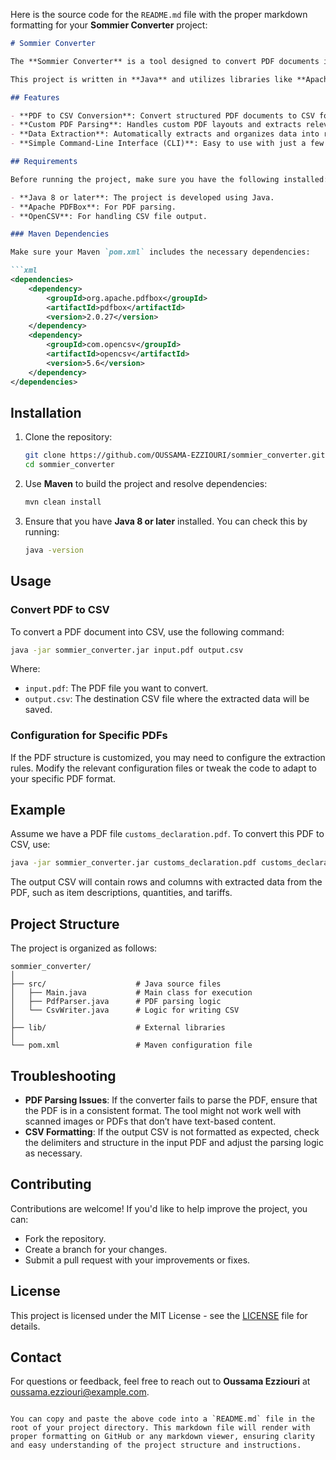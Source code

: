 Here is the source code for the `README.md` file with the proper markdown formatting for your **Sommier Converter** project:

```markdown
# Sommier Converter

The **Sommier Converter** is a tool designed to convert PDF documents into CSV format. It is ideal for users who need to extract structured data from PDF files and convert it into a CSV format for further analysis, processing, or integration into other systems.

This project is written in **Java** and utilizes libraries like **Apache PDFBox** for PDF processing and **OpenCSV** for CSV file generation.

## Features

- **PDF to CSV Conversion**: Convert structured PDF documents to CSV format with ease.
- **Custom PDF Parsing**: Handles custom PDF layouts and extracts relevant information.
- **Data Extraction**: Automatically extracts and organizes data into rows and columns based on predefined markers within the PDF document.
- **Simple Command-Line Interface (CLI)**: Easy to use with just a few commands to run.

## Requirements

Before running the project, make sure you have the following installed:

- **Java 8 or later**: The project is developed using Java.
- **Apache PDFBox**: For PDF parsing.
- **OpenCSV**: For handling CSV file output.

### Maven Dependencies

Make sure your Maven `pom.xml` includes the necessary dependencies:

```xml
<dependencies>
    <dependency>
        <groupId>org.apache.pdfbox</groupId>
        <artifactId>pdfbox</artifactId>
        <version>2.0.27</version>
    </dependency>
    <dependency>
        <groupId>com.opencsv</groupId>
        <artifactId>opencsv</artifactId>
        <version>5.6</version>
    </dependency>
</dependencies>
```

## Installation

1. Clone the repository:

    ```bash
    git clone https://github.com/OUSSAMA-EZZIOURI/sommier_converter.git
    cd sommier_converter
    ```

2. Use **Maven** to build the project and resolve dependencies:

    ```bash
    mvn clean install
    ```

3. Ensure that you have **Java 8 or later** installed. You can check this by running:

    ```bash
    java -version
    ```

## Usage

### Convert PDF to CSV

To convert a PDF document into CSV, use the following command:

```bash
java -jar sommier_converter.jar input.pdf output.csv
```

Where:
- `input.pdf`: The PDF file you want to convert.
- `output.csv`: The destination CSV file where the extracted data will be saved.

### Configuration for Specific PDFs

If the PDF structure is customized, you may need to configure the extraction rules. Modify the relevant configuration files or tweak the code to adapt to your specific PDF format.

## Example

Assume we have a PDF file `customs_declaration.pdf`. To convert this PDF to CSV, use:

```bash
java -jar sommier_converter.jar customs_declaration.pdf customs_declaration.csv
```

The output CSV will contain rows and columns with extracted data from the PDF, such as item descriptions, quantities, and tariffs.

## Project Structure

The project is organized as follows:

```
sommier_converter/
│
├── src/                    # Java source files
│   ├── Main.java           # Main class for execution
│   ├── PdfParser.java      # PDF parsing logic
│   └── CsvWriter.java      # Logic for writing CSV
│
├── lib/                    # External libraries
│
└── pom.xml                 # Maven configuration file
```

## Troubleshooting

- **PDF Parsing Issues**: If the converter fails to parse the PDF, ensure that the PDF is in a consistent format. The tool might not work well with scanned images or PDFs that don’t have text-based content.
- **CSV Formatting**: If the output CSV is not formatted as expected, check the delimiters and structure in the input PDF and adjust the parsing logic as necessary.

## Contributing

Contributions are welcome! If you'd like to help improve the project, you can:
- Fork the repository.
- Create a branch for your changes.
- Submit a pull request with your improvements or fixes.

## License

This project is licensed under the MIT License - see the [LICENSE](LICENSE) file for details.

## Contact

For questions or feedback, feel free to reach out to **Oussama Ezziouri** at [oussama.ezziouri@example.com](mailto:oussama.ezziouri@example.com).
```

You can copy and paste the above code into a `README.md` file in the root of your project directory. This markdown file will render with proper formatting on GitHub or any markdown viewer, ensuring clarity and easy understanding of the project structure and instructions.
